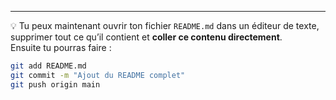 
---

💡 Tu peux maintenant ouvrir ton fichier `README.md` dans un éditeur de texte, supprimer tout ce qu’il contient et **coller ce contenu directement**.  
Ensuite tu pourras faire :  

```bash
git add README.md
git commit -m "Ajout du README complet"
git push origin main
